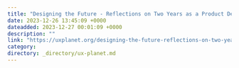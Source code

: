 ```yaml
---
title: "Designing the Future - Reflections on Two Years as a Product Designer"
date: 2023-12-26 13:45:09 +0000
dateadded: 2023-12-27 00:01:09 +0000
description: ""
link: "https://uxplanet.org/designing-the-future-reflections-on-two-years-as-a-product-designer-2a0b87957aba?source=rss----819cc2aaeee0---4"
category:
directory: _directory/ux-planet.md
---
```

